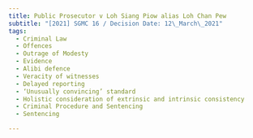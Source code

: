 ```yaml
---
title: Public Prosecutor v Loh Siang Piow alias Loh Chan Pew
subtitle: "[2021] SGMC 16 / Decision Date: 12\_March\_2021"
tags:
  - Criminal Law
  - Offences
  - Outrage of Modesty
  - Evidence
  - Alibi defence
  - Veracity of witnesses
  - Delayed reporting
  - ‘Unusually convincing’ standard
  - Holistic consideration of extrinsic and intrinsic consistency
  - Criminal Procedure and Sentencing
  - Sentencing

---
```

